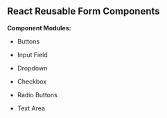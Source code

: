 ## React Reusable Form Components

**Component Modules:**

* Buttons

* Input Field

* Dropdown

* Checkbox

* Radio Buttons

* Text Area


